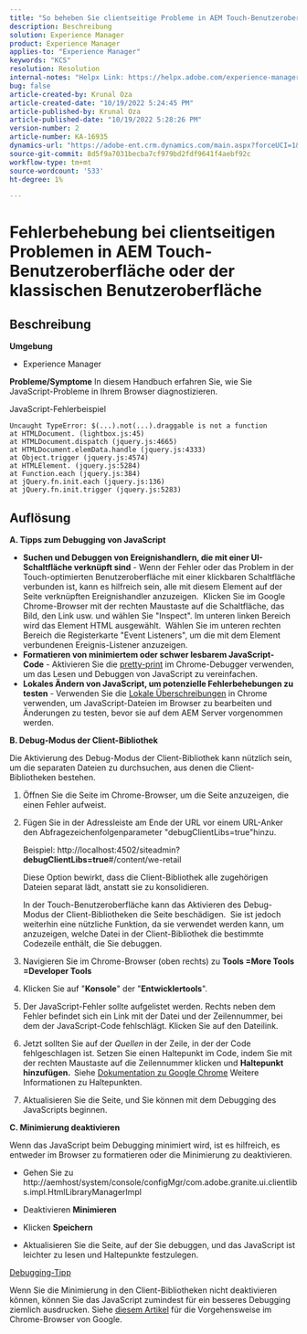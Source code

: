 ```yaml
---
title: "So beheben Sie clientseitige Probleme in AEM Touch-Benutzeroberfläche oder der klassischen Benutzeroberfläche"
description: Beschreibung
solution: Experience Manager
product: Experience Manager
applies-to: "Experience Manager"
keywords: "KCS"
resolution: Resolution
internal-notes: "Helpx Link: https://helpx.adobe.com/experience-manager/kb/How-to-debug-javascript-errors-in-AEM.html"
bug: false
article-created-by: Krunal Oza
article-created-date: "10/19/2022 5:24:45 PM"
article-published-by: Krunal Oza
article-published-date: "10/19/2022 5:28:26 PM"
version-number: 2
article-number: KA-16935
dynamics-url: "https://adobe-ent.crm.dynamics.com/main.aspx?forceUCI=1&pagetype=entityrecord&etn=knowledgearticle&id=ffcea1ea-d24f-ed11-bba2-00224808679b"
source-git-commit: 8d5f9a7031becba7cf979bd2fdf9641f4aebf92c
workflow-type: tm+mt
source-wordcount: '533'
ht-degree: 1%

---
```


# Fehlerbehebung bei clientseitigen Problemen in AEM Touch-Benutzeroberfläche oder der klassischen Benutzeroberfläche

## Beschreibung

<b>Umgebung</b>
- Experience Manager



<b>Probleme/Symptome</b>
In diesem Handbuch erfahren Sie, wie Sie JavaScript-Probleme in Ihrem Browser diagnostizieren.

JavaScript-Fehlerbeispiel




```
Uncaught TypeError: $(...).not(...).draggable is not a function
at HTMLDocument. (lightbox.js:45)
at HTMLDocument.dispatch (jquery.js:4665)
at HTMLDocument.elemData.handle (jquery.js:4333)
at Object.trigger (jquery.js:4574)
at HTMLElement. (jquery.js:5284)
at Function.each (jquery.js:384)
at jQuery.fn.init.each (jquery.js:136)
at jQuery.fn.init.trigger (jquery.js:5283)
```



## Auflösung


<b>A. Tipps zum Debugging von JavaScript</b>

- <b>Suchen und Debuggen von Ereignishandlern, die mit einer UI-Schaltfläche verknüpft sind</b> - Wenn der Fehler oder das Problem in der Touch-optimierten Benutzeroberfläche mit einer klickbaren Schaltfläche verbunden ist, kann es hilfreich sein, alle mit diesem Element auf der Seite verknüpften Ereignishandler anzuzeigen.  Klicken Sie im Google Chrome-Browser mit der rechten Maustaste auf die Schaltfläche, das Bild, den Link usw. und wählen Sie &quot;Inspect&quot;. Im unteren linken Bereich wird das Element HTML ausgewählt.  Wählen Sie im unteren rechten Bereich die Registerkarte &quot;Event Listeners&quot;, um die mit dem Element verbundenen Ereignis-Listener anzuzeigen.
- <b>Formatieren von minimiertem oder schwer lesbarem JavaScript-Code</b> - Aktivieren Sie die [pretty-print](https://developers.google.com/web/tools/chrome-devtools/javascript/pretty-print) im Chrome-Debugger verwenden, um das Lesen und Debuggen von JavaScript zu vereinfachen.
- <b>Lokales Ändern von JavaScript, um potenzielle Fehlerbehebungen zu testen</b> - Verwenden Sie die [Lokale Überschreibungen](https://developers.google.com/web/updates/2018/01/devtools#overrides) in Chrome verwenden, um JavaScript-Dateien im Browser zu bearbeiten und Änderungen zu testen, bevor sie auf dem AEM Server vorgenommen werden.


<b>B. Debug-Modus der Client-Bibliothek</b>

Die Aktivierung des Debug-Modus der Client-Bibliothek kann nützlich sein, um die separaten Dateien zu durchsuchen, aus denen die Client-Bibliotheken bestehen.

1. Öffnen Sie die Seite im Chrome-Browser, um die Seite anzuzeigen, die einen Fehler aufweist.
2. Fügen Sie in der Adressleiste am Ende der URL vor einem URL-Anker den Abfragezeichenfolgenparameter &quot;debugClientLibs=true&quot;hinzu.

   Beispiel: http://localhost:4502/siteadmin?<b>debugClientLibs=true</b>#/content/we-retail

   Diese Option bewirkt, dass die Client-Bibliothek alle zugehörigen Dateien separat lädt, anstatt sie zu konsolidieren.

   In der Touch-Benutzeroberfläche kann das Aktivieren des Debug-Modus der Client-Bibliotheken die Seite beschädigen.  Sie ist jedoch weiterhin eine nützliche Funktion, da sie verwendet werden kann, um anzuzeigen, welche Datei in der Client-Bibliothek die bestimmte Codezeile enthält, die Sie debuggen.
3. Navigieren Sie im Chrome-Browser (oben rechts) zu <b>Tools =More Tools =Developer Tools</b>
4. Klicken Sie auf &quot;<b>Konsole</b>&quot; der &quot;<b>Entwicklertools</b>&quot;.
5. Der JavaScript-Fehler sollte aufgelistet werden. Rechts neben dem Fehler befindet sich ein Link mit der Datei und der Zeilennummer, bei dem der JavaScript-Code fehlschlägt. Klicken Sie auf den Dateilink.
6. Jetzt sollten Sie auf der *Quellen* in der Zeile, in der der Code fehlgeschlagen ist. Setzen Sie einen Haltepunkt im Code, indem Sie mit der rechten Maustaste auf die Zeilennummer klicken und <b>Haltepunkt hinzufügen.  </b>Siehe [Dokumentation zu Google Chrome](https://developers.google.com/web/tools/chrome-devtools/javascript/breakpoints) Weitere Informationen zu Haltepunkten.
7. Aktualisieren Sie die Seite, und Sie können mit dem Debugging des JavaScripts beginnen.


<b>C. Minimierung deaktivieren</b>

Wenn das JavaScript beim Debugging minimiert wird, ist es hilfreich, es entweder im Browser zu formatieren oder die Minimierung zu deaktivieren.

- Gehen Sie zu http://aemhost/system/console/configMgr/com.adobe.granite.ui.clientlibs.impl.HtmlLibraryManagerImpl


- Deaktivieren <b>Minimieren</b>


- Klicken <b>Speichern</b>


- Aktualisieren Sie die Seite, auf der Sie debuggen, und das JavaScript ist leichter zu lesen und Haltepunkte festzulegen.


<u>Debugging-Tipp</u>

Wenn Sie die Minimierung in den Client-Bibliotheken nicht deaktivieren können, können Sie das JavaScript zumindest für ein besseres Debugging ziemlich ausdrucken. Siehe [diesem Artikel](https://developers.google.com/web/tools/chrome-devtools/javascript/pretty-print) für die Vorgehensweise im Chrome-Browser von Google.
